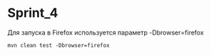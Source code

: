 # Sprint_4

Для запуска в Firefox используется параметр -Dbrowser=firefox
~~~
mvn clean test -Dbrowser=firefox
~~~
